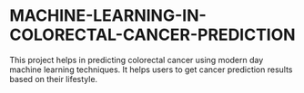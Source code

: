 # MACHINE-LEARNING-IN-COLORECTAL-CANCER-PREDICTION
This project helps in predicting colorectal cancer using modern day machine learning techniques. It helps users to get cancer prediction results based on their lifestyle.
